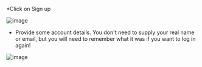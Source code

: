 
*Click on Sign up
  
![image](https://github.com/user-attachments/assets/d2a6d7dd-d7ca-44ea-bf30-75ea0d01e0dd)


* Provide some account details. You don't need to supply your real name or email, but you will need to remember what it was if you want to log in again!

![image](https://github.com/user-attachments/assets/623f952c-6f75-4fc0-b6d3-c325d8ca00ca)
